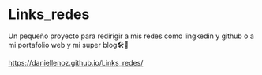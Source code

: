 # Links_redes
Un pequeño proyecto para redirigir a mis redes como lingkedin y github o a mi portafolio web y mi super blog🛠💎

https://daniellenoz.github.io/Links_redes/